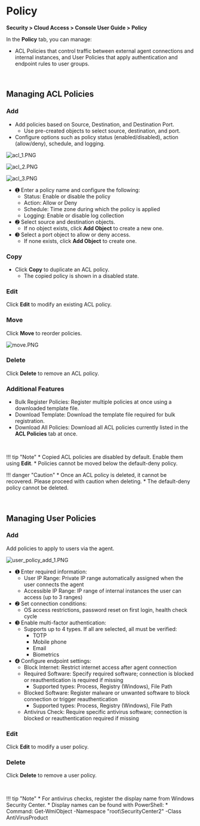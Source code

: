 # Policy

**Security > Cloud Access > Console User Guide > Policy**

In the **Policy** tab, you can manage:
* ACL Policies that control traffic between external agent connections and internal instances, and User Policies that apply authentication and endpoint rules to user groups.

<br>

## Managing ACL Policies

### Add

* Add policies based on Source, Destination, and Destination Port.
    * Use pre-created objects to select source, destination, and port.
* Configure options such as policy status (enabled/disabled), action (allow/deny), schedule, and logging.

![acl_1.PNG](https://kr1-api-object-storage.nhncloudservice.com/v1/AUTH_2acdfabf4efe4efc8a04c00b348110c9/cdn_origin/prod_cloud_access/2025.06.24/2025.07/10.png)

![acl_2.PNG](https://kr1-api-object-storage.nhncloudservice.com/v1/AUTH_2acdfabf4efe4efc8a04c00b348110c9/cdn_origin/prod_cloud_access/2025.06.24/2025.07/8.png)

![acl_3.PNG](https://kr1-api-object-storage.nhncloudservice.com/v1/AUTH_2acdfabf4efe4efc8a04c00b348110c9/cdn_origin/prod_cloud_access/2025.06.24/2025.07/9.png)

* ➊ Enter a policy name and configure the following:
    * Status: Enable or disable the policy
    * Action: Allow or Deny
    * Schedule: Time zone during which the policy is applied
    * Logging: Enable or disable log collection
* ➋ Select source and destination objects.
    * If no object exists, click **Add Object** to create a new one.
* ➌ Select a port object to allow or deny access.
    * If none exists, click **Add Object** to create one.

### Copy

* Click **Copy** to duplicate an ACL policy.
    * The copied policy is shown in a disabled state.

### Edit

Click **Edit** to modify an existing ACL policy.

### Move

Click **Move** to reorder policies.

![move.PNG](https://kr1-api-object-storage.nhncloudservice.com/v1/AUTH_2acdfabf4efe4efc8a04c00b348110c9/cdn_origin/prod_cloud_access/2025.06.24/move.png)

### Delete

Click **Delete** to remove an ACL policy.

### Additional Features

* Bulk Register Policies: Register multiple policies at once using a downloaded template file.
* Download Template: Download the template file required for bulk registration.
* Download All Policies: Download all ACL policies currently listed in the **ACL Policies** tab at once.

<br>

!!! tip "Note"
    * Copied ACL policies are disabled by default. Enable them using **Edit**.
    * Policies cannot be moved below the default-deny policy.

!!! danger "Caution"
    * Once an ACL policy is deleted, it cannot be recovered. Please proceed with caution when deleting.
    * The default-deny policy cannot be deleted.

<br>

## Managing User Policies

### Add

Add policies to apply to users via the agent.

![user_policy_add_1.PNG](https://kr1-api-object-storage.nhncloudservice.com/v1/AUTH_2acdfabf4efe4efc8a04c00b348110c9/cdn_origin/prod_cloud_access/2025.06.24/user_policy_add_1.png)

* ➊ Enter required information:
    * User IP Range: Private IP range automatically assigned when the user connects the agent
    * Accessible IP Range: IP range of internal instances the user can access (up to 3 ranges)
* ➋ Set connection conditions:
    * OS access restrictions, password reset on first login, health check cycle
* ➌ Enable multi-factor authentication:
    * Supports up to 4 types. If all are selected, all must be verified:
        * TOTP
        * Mobile phone
        * Email
        * Biometrics
* ➍ Configure endpoint settings:
    * Block Internet: Restrict internet access after agent connection
    * Required Software: Specify required software; connection is blocked or reauthentication is required if missing
        * Supported types: Process, Registry (Windows), File Path
    * Blocked Software: Register malware or unwanted software to block connection or trigger reauthentication
        * Supported types: Process, Registry (Windows), File Path
    * Antivirus Check: Require specific antivirus software; connection is blocked or reauthentication required if missing

### Edit

Click **Edit** to modify a user policy.

### Delete

Click **Delete** to remove a user policy.

<br>

!!! tip "Note"
    * For antivirus checks, register the display name from Windows Security Center.
        * Display names can be found with PowerShell:
        * Command: Get-WmiObject -Namespace "root\SecurityCenter2" -Class AntiVirusProduct